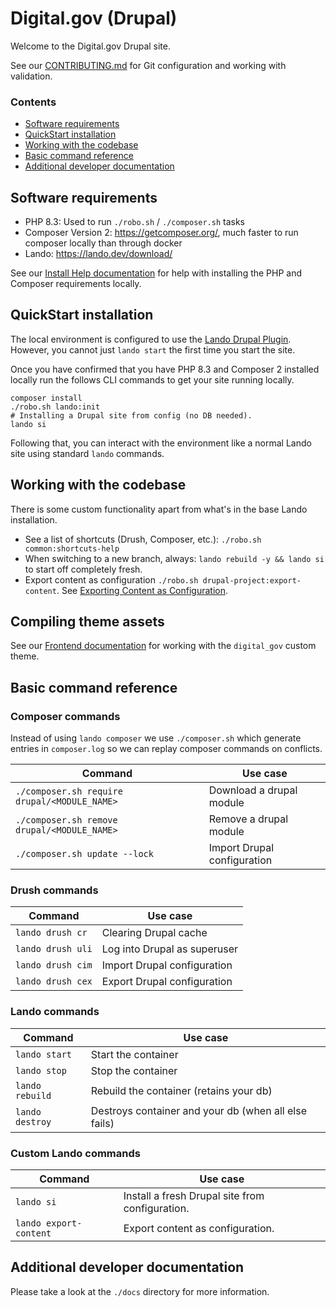 # Digital.gov (Drupal)

Welcome to the Digital.gov Drupal site.

See our [CONTRIBUTING.md](CONTRIBUTING.md) for Git configuration and working with validation.

### Contents

- [Software requirements](#software-requirements)
- [QuickStart installation](#quickstart-installation)
- [Working with the codebase](#working-with-the-codebase)
- [Basic command reference](#basic-command-reference)
- [Additional developer documentation](#additional-developer-documentation)

## Software requirements

* PHP 8.3: Used to run `./robo.sh` / `./composer.sh` tasks
* Composer Version 2: https://getcomposer.org/, much faster to run composer locally than through docker
* Lando: https://lando.dev/download/

See our [Install Help documentation](docs/install-help.md) for help with installing the PHP and Composer
requirements locally.

## QuickStart installation

The local environment is configured to use
the [Lando Drupal Plugin](https://docs.lando.dev/plugins/drupal/getting-started.html). However, you cannot
just `lando start` the first time you start the site.

Once you have confirmed that you have PHP 8.3 and Composer 2 installed locally run the follows CLI commands to get your
site running locally.

```
composer install
./robo.sh lando:init
# Installing a Drupal site from config (no DB needed).
lando si
```

Following that, you can interact with the environment like a normal Lando site using standard `lando` commands.

## Working with the codebase

There is some custom functionality apart from what's in the base Lando installation.

* See a list of shortcuts (Drush, Composer, etc.): `./robo.sh common:shortcuts-help`
* When switching to a new branch, always: `lando rebuild -y && lando si` to start off completely fresh.
* Export content as configuration `./robo.sh drupal-project:export-content`.
  See [Exporting Content as Configuration](docs/backend#exporting-content-as-configuration).

## Compiling theme assets

See our [Frontend documentation](docs/frontend.md) for working with the `digital_gov` custom theme.

## Basic command reference

### Composer commands
Instead of using `lando composer` we use `./composer.sh` which generate entries in `composer.log` so we can replay composer commands on conflicts.

| **Command**                                  | **Use case**                |
|----------------------------------------------|-----------------------------|
| `./composer.sh require drupal/<MODULE_NAME>` | Download a drupal module    |
| `./composer.sh remove drupal/<MODULE_NAME>`  | Remove a drupal module      |
| `./composer.sh update --lock`                | Import Drupal configuration |

### Drush commands

| **Command**       | **Use case**                 |
|-------------------|------------------------------|
| `lando drush cr`  | Clearing Drupal cache        |
| `lando drush uli` | Log into Drupal as superuser |
| `lando drush cim` | Import Drupal configuration  |
| `lando drush cex` | Export Drupal configuration  |

### Lando commands

| **Command**     | **Use case**                                         |
|-----------------|------------------------------------------------------|
| `lando start`   | Start the container                                  |
| `lando stop`    | Stop the container                                   |
| `lando rebuild` | Rebuild the container (retains your db)              |
| `lando destroy` | Destroys container and your db (when all else fails) |

### Custom Lando commands

| **Command**            | **Use case**                                    |
|------------------------|-------------------------------------------------|
| `lando si`             | Install a fresh Drupal site from configuration. |
| `lando export-content` | Export content as configuration.                |

## Additional developer documentation

Please take a look at the `./docs` directory for more information.
